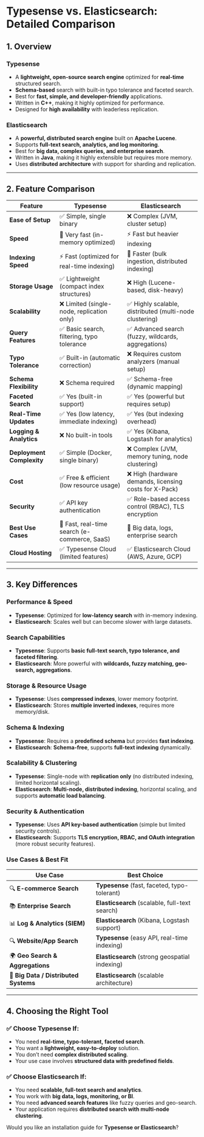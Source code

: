 # Typesense vs. Elasticsearch: Detailed Comparison

## 1. Overview
### **Typesense**
- A **lightweight, open-source search engine** optimized for **real-time** structured search.
- **Schema-based** search with built-in typo tolerance and faceted search.
- Best for **fast, simple, and developer-friendly** applications.
- Written in **C++**, making it highly optimized for performance.
- Designed for **high availability** with leaderless replication.

### **Elasticsearch**
- A **powerful, distributed search engine** built on **Apache Lucene**.
- Supports **full-text search, analytics, and log monitoring**.
- Best for **big data, complex queries, and enterprise search**.
- Written in **Java**, making it highly extensible but requires more memory.
- Uses **distributed architecture** with support for sharding and replication.

---

## 2. Feature Comparison

| Feature            | Typesense | Elasticsearch |
|-------------------|-----------|--------------|
| **Ease of Setup**  | ✅ Simple, single binary | ❌ Complex (JVM, cluster setup) |
| **Speed**         | 🚀 Very fast (in-memory optimized) | ⚡ Fast but heavier indexing |
| **Indexing Speed** | ⚡ Fast (optimized for real-time indexing) | 🚀 Faster (bulk ingestion, distributed indexing) |
| **Storage Usage** | ✅ Lightweight (compact index structures) | ❌ High (Lucene-based, disk-heavy) |
| **Scalability**   | ❌ Limited (single-node, replication only) | ✅ Highly scalable, distributed (multi-node clustering) |
| **Query Features** | ✅ Basic search, filtering, typo tolerance | ✅ Advanced search (fuzzy, wildcards, aggregations) |
| **Typo Tolerance** | ✅ Built-in (automatic correction) | ❌ Requires custom analyzers (manual setup) |
| **Schema Flexibility** | ❌ Schema required | ✅ Schema-free (dynamic mapping) |
| **Faceted Search** | ✅ Yes (built-in support) | ✅ Yes (powerful but requires setup) |
| **Real-Time Updates** | ✅ Yes (low latency, immediate indexing) | ✅ Yes (but indexing overhead) |
| **Logging & Analytics** | ❌ No built-in tools | ✅ Yes (Kibana, Logstash for analytics) |
| **Deployment Complexity** | ✅ Simple (Docker, single binary) | ❌ Complex (JVM, memory tuning, node clustering) |
| **Cost** | ✅ Free & efficient (low resource usage) | ❌ High (hardware demands, licensing costs for X-Pack) |
| **Security** | ✅ API key authentication | ✅ Role-based access control (RBAC), TLS encryption |
| **Best Use Cases** | 🔹 Fast, real-time search (e-commerce, SaaS) | 🔹 Big data, logs, enterprise search |
| **Cloud Hosting** | ✅ Typesense Cloud (limited features) | ✅ Elasticsearch Cloud (AWS, Azure, GCP) |

---

## 3. Key Differences
### **Performance & Speed**
- **Typesense**: Optimized for **low-latency search** with in-memory indexing.
- **Elasticsearch**: Scales well but can become slower with large datasets.

### **Search Capabilities**
- **Typesense**: Supports **basic full-text search, typo tolerance, and faceted filtering**.
- **Elasticsearch**: More powerful with **wildcards, fuzzy matching, geo-search, aggregations**.

### **Storage & Resource Usage**
- **Typesense**: Uses **compressed indexes**, lower memory footprint.
- **Elasticsearch**: Stores **multiple inverted indexes**, requires more memory/disk.

### **Schema & Indexing**
- **Typesense**: Requires a **predefined schema** but provides **fast indexing**.
- **Elasticsearch**: **Schema-free**, supports **full-text indexing** dynamically.

### **Scalability & Clustering**
- **Typesense**: Single-node with **replication only** (no distributed indexing, limited horizontal scaling).
- **Elasticsearch**: **Multi-node, distributed indexing**, horizontal scaling, and supports **automatic load balancing**.

### **Security & Authentication**
- **Typesense**: Uses **API key-based authentication** (simple but limited security controls).
- **Elasticsearch**: Supports **TLS encryption, RBAC, and OAuth integration** (more robust security features).

### **Use Cases & Best Fit**
| Use Case            | Best Choice |
|---------------------|------------|
| 🔍 **E-commerce Search** | **Typesense** (fast, faceted, typo-tolerant) |
| 📚 **Enterprise Search** | **Elasticsearch** (scalable, full-text search) |
| 📊 **Log & Analytics (SIEM)** | **Elasticsearch** (Kibana, Logstash support) |
| 🔍 **Website/App Search** | **Typesense** (easy API, real-time indexing) |
| 🌍 **Geo Search & Aggregations** | **Elasticsearch** (strong geospatial indexing) |
| 🏢 **Big Data / Distributed Systems** | **Elasticsearch** (scalable architecture) |

---

## 4. Choosing the Right Tool
### ✅ **Choose Typesense If:**
- You need **real-time, typo-tolerant, faceted search**.
- You want a **lightweight, easy-to-deploy** solution.
- You don’t need **complex distributed scaling**.
- Your use case involves **structured data with predefined fields**.

### ✅ **Choose Elasticsearch If:**
- You need **scalable, full-text search and analytics**.
- You work with **big data, logs, monitoring, or BI**.
- You need **advanced search features** like fuzzy queries and geo-search.
- Your application requires **distributed search with multi-node clustering**.

Would you like an installation guide for **Typesense or Elasticsearch**?



